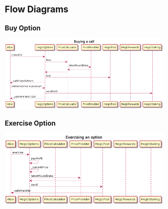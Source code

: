 # Flow Diagrams

## Buy Option

![Buying an option][1]

## Exercise Option

![Exercising an option][2]

[1]: buy.png
[2]: exercise.png
